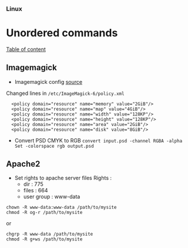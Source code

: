 ### Linux
# Unordered commands

[Table of content](../readme.md)


## Imagemagick
* Imagemagick config [source](https://github.com/ImageMagick/ImageMagick/issues/396#issuecomment-326849298)

Changed lines in ```/etc/ImageMagick-6/policy.xml```
```
  <policy domain="resource" name="memory" value="2GiB"/>
  <policy domain="resource" name="map" value="4GiB"/>
  <policy domain="resource" name="width" value="128KP"/>
  <policy domain="resource" name="height" value="128KP"/>
  <policy domain="resource" name="area" value="2GiB"/>
  <policy domain="resource" name="disk" value="8GiB"/>
```

* Convert PSD CMYK to RGB
```convert input.psd -channel RGBA -alpha Set -colorspace rgb output.psd```

## Apache2
* Set rights to apache server files 
Rights :
  - dir   : 775
  - files : 664
  - user group : www-data
```
chown -R www-data:www-data /path/to/mysite
chmod -R og-r /path/to/mysite
```
or
```
chgrp -R www-data /path/to/mysite
chmod -R g+ws /path/to/mysite
```
